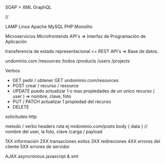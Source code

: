 SOAP > XML
GraphQL

//

LAMP Linux Apache MySQL PHP Monolito

Microservicios
Microfrontends
API's => Interfaz de Programación de Aplicación

transferencia de estado representacional <= REST API's => Base de datos.

undominio.com /resources /todos /products /users /projects

Verbos

- GET pedir / obtener GET undominio.com/resources
- POST crear / recurso / resource
- UPDATE puedo actualizar 1 o mas propiedades de un unico recurso ( user ) => nombre, clave, foto
- PUT / PATCH actualizar 1 propiedad del recurso
- DELETE

solicitudes http

metodo / verbo
headers
ruta ej midominio.com/posts
body { data } // nombre del user, la foto, clave /carga / payload

1XX información
2XX transaciones exitos
3XX redireciones
4XX errores del cliente
5XX errores de servidor

AJAX asyncronous javascript & xml
